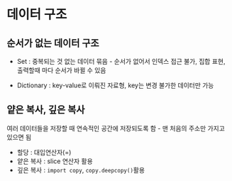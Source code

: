 # 데이터 구조
## 순서가 없는 데이터 구조
- Set : 중복되는 것 없는 데이터 묶음 - 순서가 없어서 인덱스 접근 불가, 집합 표현, 출력할때 마다 순서가 바뀔 수 있음
  
- Dictionary : key-value로 이뤄진 자료형, key는 변경 불가한 데이터만 가능
  
## 얕은 복사, 깊은 복사
여러 데이터들을 저장할 때 연속적인 공간에 저장되도록 함 - 맨 처음의 주소만 가지고 있으면 됨

- 할당 : 대입연산자(=)
- 얕은 복사 : slice 연산자 활용
- 깊은 복사 : `import copy`, `copy.deepcopy()`활용